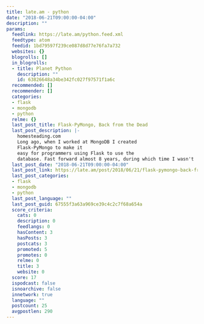 ```yaml
---
title: late.am - python
date: "2018-06-21T09:00:00-04:00"
description: ""
params:
  feedlink: https://late.am/python.feed.xml
  feedtype: atom
  feedid: 1bd79597f239ce087d8d77e76fa7a732
  websites: {}
  blogrolls: []
  in_blogrolls:
  - title: Planet Python
    description: ""
    id: 63826648a34be342fc027f97571f1a6c
  recommended: []
  recommender: []
  categories:
  - flask
  - mongodb
  - python
  relme: {}
  last_post_title: Flask-PyMongo, Back from the Dead
  last_post_description: |-
    homesteading.com
    Long ago, when I worked at MongoDB I created
    Flask-PyMongo to make it
    easy for programmers using Flask to use the
    database. Fast forward almost 8 years, during which time I wasn't
  last_post_date: "2018-06-21T09:00:00-04:00"
  last_post_link: https://late.am/post/2018/06/21/flask-pymongo-back-from-the-dead.html
  last_post_categories:
  - flask
  - mongodb
  - python
  last_post_language: ""
  last_post_guid: 67555f3a63a969ce39c4c2c7f68a654a
  score_criteria:
    cats: 0
    description: 0
    feedlangs: 0
    hasContent: 3
    hasPosts: 3
    postcats: 3
    promoted: 5
    promotes: 0
    relme: 0
    title: 3
    website: 0
  score: 17
  ispodcast: false
  isnoarchive: false
  innetwork: true
  language: ""
  postcount: 25
  avgpostlen: 290
---
```

